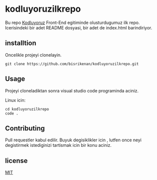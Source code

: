 # kodluyoruzilkrepo
Bu repo  [Kodluyoruz](www.kodluyoruz.org) Front-End egitiminde olusturdugumuz ilk repo. Icerisindeki bir adet README dosyasi, bir adet de index.html barindiriyor.

## installtion
Oncelikle projeyi clonelayin. 

```
git clone https://github.com/bisrikenan/kodluyoruzilkrepo.git
```

## Usage
Projeyi cloneladiktan sonra visual studio code programinda aciniz.

Linux icin:

```
cd kodluyoruzilkrepo
code . 
```

## Contributing

Pull requestler kabul edilir. Buyuk degisiklikler icin , lutfen once neyi degistirmek istediginizi tartismak icin bir konu aciniz.

## license

[MIT](https://choosealicense.com/)
